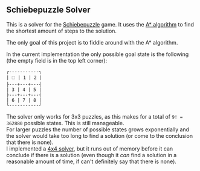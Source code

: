 ## Schiebepuzzle Solver

This is a solver for the [Schiebepuzzle](https://en.wikipedia.org/wiki/Sliding_puzzle) game. It uses the [A* algorithm](https://en.wikipedia.org/wiki/A*_search_algorithm) to find the shortest amount of steps to the solution.

The only goal of this project is to fiddle around with the A* algorithm.

In the current implementation the only possible goal state is the following (the empty field is in the top left corner):

```
┌-----------┐
| 🗆 | 1 | 2 |
├---+---+---┤
| 3 | 4 | 5 |
├---+---+---┤
| 6 | 7 | 8 |
└-----------┘
```

The solver only works for 3x3 puzzles, as this makes for a total of `9! = 362880` possible states. This is still manageable.  
For larger puzzles the number of possible states grows exponentially and the solver would take too long to find a solution (or come to the conclusion that there is none).  
I implemented a [4x4 solver](https://github.com/Draculente/schiebepuzzle-solver/releases/tag/four-by-four), but it runs out of memory before it can conclude if there is a solution (even though it _can_ find a solution in a reasonable amount of time, if can't definitely say that there is none).